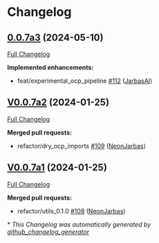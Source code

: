 # Changelog

## [0.0.7a3](https://github.com/OpenVoiceOS/ovos-ocp-audio-plugin/tree/0.0.7a3) (2024-05-10)

[Full Changelog](https://github.com/OpenVoiceOS/ovos-ocp-audio-plugin/compare/V0.0.7a2...0.0.7a3)

**Implemented enhancements:**

- feat/experimental\_ocp\_pipeline [\#112](https://github.com/OpenVoiceOS/ovos-ocp-audio-plugin/pull/112) ([JarbasAl](https://github.com/JarbasAl))

## [V0.0.7a2](https://github.com/OpenVoiceOS/ovos-ocp-audio-plugin/tree/V0.0.7a2) (2024-01-25)

[Full Changelog](https://github.com/OpenVoiceOS/ovos-ocp-audio-plugin/compare/V0.0.7a1...V0.0.7a2)

**Merged pull requests:**

- refactor/dry\_ocp\_imports [\#109](https://github.com/OpenVoiceOS/ovos-ocp-audio-plugin/pull/109) ([NeonJarbas](https://github.com/NeonJarbas))

## [V0.0.7a1](https://github.com/OpenVoiceOS/ovos-ocp-audio-plugin/tree/V0.0.7a1) (2024-01-25)

[Full Changelog](https://github.com/OpenVoiceOS/ovos-ocp-audio-plugin/compare/V0.0.6...V0.0.7a1)

**Merged pull requests:**

- refactor/utils\_0.1.0 [\#108](https://github.com/OpenVoiceOS/ovos-ocp-audio-plugin/pull/108) ([NeonJarbas](https://github.com/NeonJarbas))



\* *This Changelog was automatically generated by [github_changelog_generator](https://github.com/github-changelog-generator/github-changelog-generator)*
